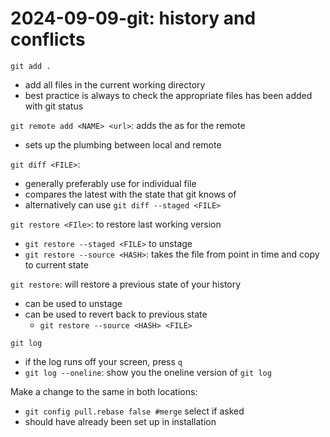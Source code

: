 # 2024-09-09-git: history and conflicts

`git add .` 
- add all files in the current working directory
- best practice is always to check the appropriate files has been added with git status

`git remote add <NAME> <url>`: adds the <URL> as <NAME> for the remote
- sets up the plumbing between local and remote

`git diff <FILE>`: 
- generally preferably use for individual file
- compares the latest with the state that git knows of
- alternatively can use `git diff --staged <FILE>`

`git restore <FIle>`: to restore last working version
- `git restore --staged <FILE>` to unstage
- `git restore --source <HASH>`: takes the file from point in time and copy to current state

`git restore`: will restore a previous state of your history
- can be used to unstage
- can be used to revert back to previous state
    - `git restore --source <HASH> <FILE>`

`git log`
- if the log runs off your screen, press `q`
- `git log --oneline`: show you the oneline version of `git log`

Make a change to the same in both locations:
- `git config pull.rebase false #merge` select if asked
- should have already been set up in installation